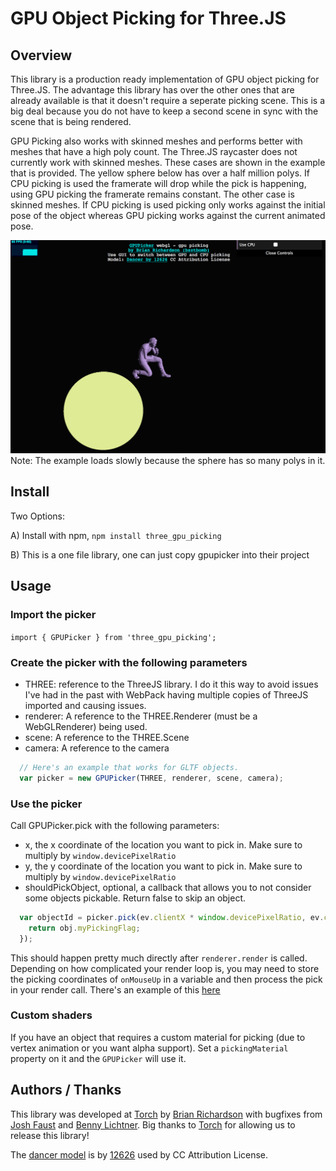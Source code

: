 # GPU Object Picking for Three.JS

## Overview

This library is a production ready implementation of GPU object picking for Three.JS.  The advantage this library has over the other ones that are already available is that it doesn't require a seperate picking scene.  This is a big deal because you do not have to keep a second scene in sync with the scene that is being rendered.

GPU Picking also works with skinned meshes and performs better with meshes that have a high poly count.  The Three.JS raycaster does not currently work with skinned meshes.  These cases are shown in the example that is provided.  The yellow sphere below has over a half million polys.  If CPU picking is used the framerate will drop while the pick is happening, using GPU picking the framerate remains constant.  The other case is skinned meshes.  If CPU picking is used picking only works against the initial pose of the object whereas GPU picking works against the current animated pose.

![Picking Example](docs/example.png)
Note: The example loads slowly because the sphere has so many polys in it.

## Install

Two Options:

A) Install with npm, `npm install three_gpu_picking`

B) This is a one file library, one can just copy gpupicker into their project 

## Usage

### Import the picker

`import { GPUPicker } from 'three_gpu_picking';`

### Create the picker with the following parameters

* THREE: reference to the ThreeJS library.  I do it this way to avoid issues I've had in the past with WebPack having multiple copies of ThreeJS imported and causing issues.
* renderer: A reference to the THREE.Renderer (must be a WebGLRenderer) being used.
* scene: A reference to the THREE.Scene
* camera: A reference to the camera

```javascript
  // Here's an example that works for GLTF objects.
  var picker = new GPUPicker(THREE, renderer, scene, camera);
```

### Use the picker

Call GPUPicker.pick with the following parameters:

* x, the x coordinate of the location you want to pick in.  Make sure to multiply by `window.devicePixelRatio`
* y, the y coordinate of the location you want to pick in.  Make sure to multiply by `window.devicePixelRatio`
* shouldPickObject, optional, a callback that allows you to not consider some objects pickable.  Return false to skip an object.

```javascript
  var objectId = picker.pick(ev.clientX * window.devicePixelRatio, ev.clientY * window.devicePixelRatio, obj => {
    return obj.myPickingFlag;
  });
```

This should happen pretty much directly after `renderer.render` is called.  Depending on how complicated your render loop is, you may need to store the 
picking coordinates of `onMouseUp` in a variable and then process the pick in your render call.  There's an example of this [here](https://github.com/bzztbomb/three_js_outline/blob/trunk/example/src/index.ts#L107)

### Custom shaders

If you have an object that requires a custom material for picking (due to vertex animation or you want alpha support).  Set a `pickingMaterial` property on it and the `GPUPicker` will use it.

## Authors / Thanks

This library was developed at [Torch](https://torch.app) by [Brian Richardson](https://github.com/bzztbomb/) with bugfixes from [Josh Faust](https://github.com/jfaust) and [Benny Lichtner](https://github.com/bennlich).  Big thanks to [Torch](https://torch.app) for allowing us to release this library!

The [dancer model](https://sketchfab.com/3d-models/breakdanceanimation--0b5ac21a30e34c2f8011d57d9e017295) is by [12626](https://sketchfab.com/12626) used by CC Attribution License.

